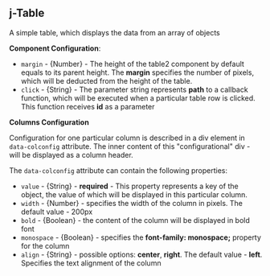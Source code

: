 ## j-Table

A simple table, which displays the data from an array of objects

__Component Configuration__:

- `margin` - {Number} - The height of the table2 component by default equals to its parent height. The **margin** specifies the number of pixels, which will be deducted from the height of the table.
- `click` - {String} - The parameter string represents **path** to a callback function, which will be executed when a particular table row is clicked. This function receives **id** as a parameter

__Columns Configuration__

Configuration for one particular column is described in a div element in `data-colconfig` attribute. The inner content of this "configurational" div - will be displayed as a column header.

The `data-colconfig` attribute can contain the following properties:

- `value` - {String} - **required** - This property represents a key of the object, the value of which will be displayed in this particular column.
- `width` - {Number} - specifies the width of the column in pixels. The default value - 200px 
- `bold` - {Boolean} - the content of the column will be displayed in bold font
- `monospace` - {Boolean} - specifies the **font-family: monospace;** property for the column
- `align` - {String} - possible options: **center**, **right**. The default value - **left**. Specifies the text alignment of the column
